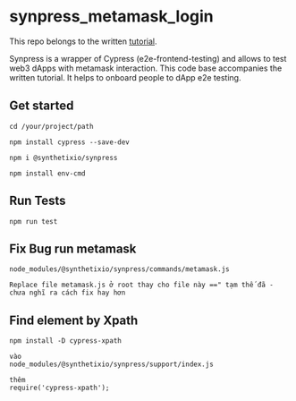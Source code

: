 # synpress_metamask_login
This repo belongs to the written [tutorial](https://medium.com/coinmonks/test-e2e-login-to-dapp-with-metamask-with-synpress-5248dd1f17c1).

Synpress is a wrapper of Cypress (e2e-frontend-testing) and allows to test web3 dApps with metamask interaction. This code base accompanies the written tutorial. It helps to onboard people to dApp e2e testing.

## Get started

```
cd /your/project/path

npm install cypress --save-dev

npm i @synthetixio/synpress

npm install env-cmd
```

## Run Tests

```npm run test```

## Fix Bug run metamask 

```
node_modules/@synthetixio/synpress/commands/metamask.js

Replace file metamask.js ở root thay cho file này ==" tạm thế đã - chưa nghĩ ra cách fix hay hơn
```

## Find element by Xpath

```
npm install -D cypress-xpath

vào 
node_modules/@synthetixio/synpress/support/index.js

thêm 
require('cypress-xpath');
```
